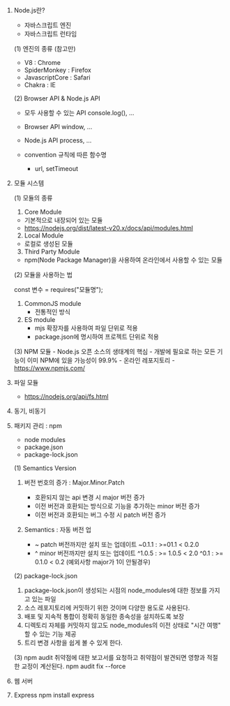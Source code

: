 1. Node.js란?
    - 자바스크립트 엔진
    - 자바스크립트 런타임

    (1) 엔진의 종류 (참고만)
    - V8 : Chrome
    - SpiderMonkey : Firefox
    - JavascriptCore : Safari
    - Chakra : IE

    (2) Browser API & Node.js API
    - 모두 사용할 수 있는 API
        console.log(), ...
        
    - Browser API
        window, ...

    - Node.js API
        process, ...

    - convention 규칙에 따른 함수명
        - url, setTimeout

2. 모듈 시스템
    
    (1) 모듈의 종류
    
    1) Core Module
        
    - 기본적으로 내장되어 있는 모듈
    - https://nodejs.org/dist/latest-v20.x/docs/api/modules.html
    
    2) Local Module
    - 로컬로 생성된 모듈
    3) Third Party Module
    - npm(Node Package Manager)을 사용하여 온라인에서 사용할 수 있는 모듈
    
    (2) 모듈을 사용하는 법
    
    const 변수 = requires("모듈명");

    1) CommonJS module
        - 전통적인 방식
    2) ES module
        - mjs 확장자를 사용하여 파일 단위로 적용
        - package.json에 명시하여 프로젝트 단위로 적용

    (3) NPM 모듈
        - Node.js 오픈 소스의 생태계의 핵심
        - 개발에 필요로 하는 모든 기능이 이미 NPM에 있을 가능성이 99.9%
        - 온라인 레포지토리
        - https://www.npmjs.com/

3. 파일 모듈
    - https://nodejs.org/api/fs.html

4. 동기, 비동기

5. 패키지 관리 : npm
    - node modules
    - package.json
    - package-lock.json

    (1) Semantics Version
        
    1) 버전 번호의 증가 : Major.Minor.Patch
        - 호환되지 않는 api 변경 시 major 버전 증가
        - 이전 버전과 호환되는 방식으로 기능을 추가하는 minor 버전 증가
        - 이전 버전과 호환되는 버그 수정 시 patch 버전 증가

    2) Semantics : 자동 버전 업
        - ~
            patch 버전까지만 설치 또는 업데이트
            ~0.1.1 : >=01.1 < 0.2.0
        - ^ 
            minor 버전까지만 설치 또는 업데이트
            ^1.0.5 : >= 1.0.5 < 2.0
            ^0.1 : >= 0.1.0 < 0.2 (예외사항 major가 1이 안될경우)

    (2) package-lock.json

    1) package-lock.json이 생성되는 시점의 node_modules에 대한 정보를 가지고 있는 파일
    2) 소스 레포지토리에 커밋하기 위한 것이며 다양한 용도로 사용된다.
    3) 배포 및 지속적 통합이 정확히 동일한 종속성을 설치하도록 보장
    4) 디렉토리 자체를 커밋하지 않고도 node_modules의 이전 상태로
        "시간 여행" 할 수 있는 기능 제공
    5) 트리 변경 사항을 쉽게 볼 수 있게 한다.

    (3) npm audit
        취약점에 대한 보고서를 요청하고 취약점이 발견되면 영향과 적절한 교정이 계산된다.
        npm audit fix --force

6. 웹 서버

7. Express
    npm install express